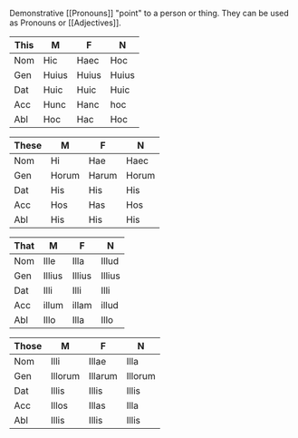 Demonstrative [[Pronouns]] "point" to a person or thing. They can be used as Pronouns or [[Adjectives]].


| This | M     | F     | N     |
| ---- | ----- | ----- | ----- |
| Nom  | Hic   | Haec  | Hoc   |
| Gen  | Huius | Huius | Huius |
| Dat  | Huic  | Huic  | Huic  |
| Acc  | Hunc  | Hanc  | hoc   |
| Abl  | Hoc   | Hac   | Hoc   |

| These | M     | F     | N     |
| ----- | ----- | ----- | ----- |
| Nom   | Hi    | Hae   | Haec  |
| Gen   | Horum | Harum | Horum |
| Dat   | His   | His   | His   |
| Acc   | Hos   | Has   | Hos   |
| Abl   | His   | His   | His   |

| That | M      | F      | N      |
| ---- | ------ | ------ | ------ |
| Nom  | Ille   | Illa   | Illud  |
| Gen  | Illius | Illius | Illius |
| Dat  | Illi   | Illi   | Illi   |
| Acc  | illum  | illam  | illud  |
| Abl  | Illo   | Illa   | Illo   |

| Those | M       | F       | N       |
| ----- | ------- | ------- | ------- |
| Nom   | Illi    | Illae   | Illa    |
| Gen   | Illorum | Illarum | Illorum |
| Dat   | Illis   | Illis   | Illis   |
| Acc   | Illos   | Illas   | Illa    |
| Abl   | Illis   | Illis   | Illis   |